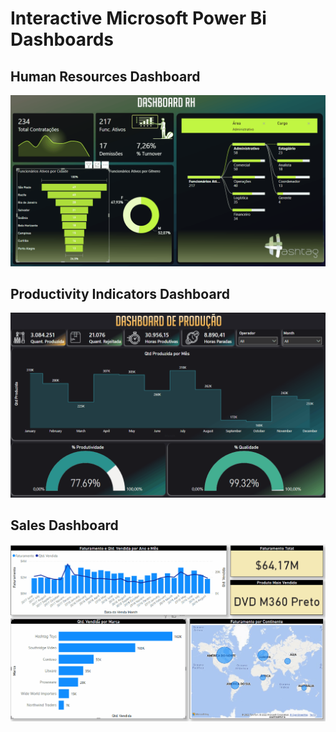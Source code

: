 # Interactive Microsoft Power Bi Dashboards

## Human Resources Dashboard
<img src="https://raw.githubusercontent.com/guinatel/Power-Bi-Bootcamp-Hashtag/main/IMG/Dashboard%20-%20Human%20Resources.gif">

## Productivity Indicators Dashboard
<img src="https://raw.githubusercontent.com/guinatel/Power-Bi-Bootcamp-Hashtag/main/IMG/Dashboard%20-%20Productivity%20Indicators.gif">

## Sales Dashboard
<img src="https://raw.githubusercontent.com/guinatel/Power-Bi-Bootcamp-Hashtag/main/IMG/Dashboard%20-%20Sales.gif">
